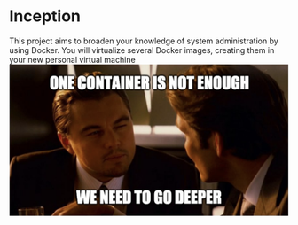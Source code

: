 # Inception
This project aims to broaden your knowledge of system administration by using Docker. You will virtualize several Docker images, creating them in your new personal virtual machine
![Inception](https://github.com/omar-xy/Inception/blob/main/inception.png)
